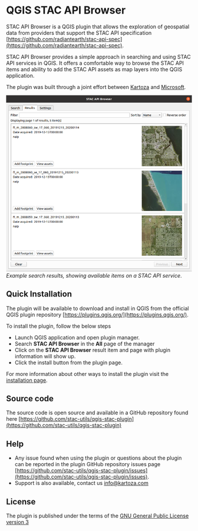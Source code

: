 # QGIS STAC API Browser

STAC API Browser is a QGIS plugin that allows the exploration of geospatial data from providers that support
the STAC API specification
[https://github.com/radiantearth/stac-api-spec](https://github.com/radiantearth/stac-api-spec).

STAC API Browser provides a simple approach in searching and using STAC API services in QGIS.
It offers a comfortable way to browse the STAC API items and ability to add the 
STAC API assets as map layers into the QGIS application.

The plugin was built through a joint effort between [Kartoza](https://kartoza.com/) and 
[Microsoft](https://planetarycomputer.microsoft.com/).

![image](images/search_result_stac_api_plugin.png)
_Example search results, showing available items on a STAC API service_.


## Quick Installation
The plugin will be available to download and install in QGIS from the official QGIS plugin repository 
[https://plugins.qgis.org/](https://plugins.qgis.org/).

To install the plugin, follow the below steps

- Launch QGIS application and open plugin manager.
- Search **STAC API Browser** in the **All** page of the manager
- Click on the **STAC API Browser** result item and page with plugin information will show up.
- Click the install button from the plugin page.

For more information about other ways to install the plugin visit the [installation page](./installation).

## Source code
The source code is open source and available in a GitHub repository found here
[https://github.com/stac-utils/qgis-stac-plugin](https://github.com/stac-utils/qgis-stac-plugin)

## Help

- Any issue found when using the plugin or questions about the plugin
can be reported in the plugin GitHub repository issues page 
[https://github.com/stac-utils/qgis-stac-plugin/issues](https://github.com/stac-utils/qgis-stac-plugin/issues).
- Support is also available, contact us [info@kartoza.com](mailto:info@kartoza.com)


## License 

The plugin is published under the terms of the 
[GNU General Public License version 3](https://www.gnu.org/licenses/gpl-3.0.en.html)


